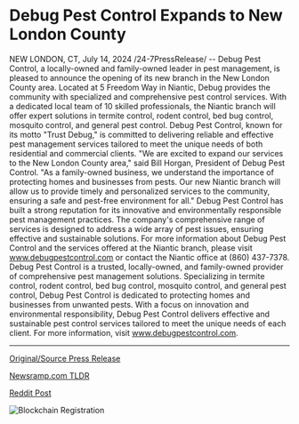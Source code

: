 # Debug Pest Control Expands to New London County

NEW LONDON, CT, July 14, 2024 /24-7PressRelease/ -- Debug Pest Control, a locally-owned and family-owned leader in pest management, is pleased to announce the opening of its new branch in the New London County area. Located at 5 Freedom Way in Niantic, Debug provides the community with specialized and comprehensive pest control services.  With a dedicated local team of 10 skilled professionals, the Niantic branch will offer expert solutions in termite control, rodent control, bed bug control, mosquito control, and general pest control. Debug Pest Control, known for its motto "Trust Debug," is committed to delivering reliable and effective pest management services tailored to meet the unique needs of both residential and commercial clients.  "We are excited to expand our services to the New London County area," said Bill Horgan, President of Debug Pest Control. "As a family-owned business, we understand the importance of protecting homes and businesses from pests. Our new Niantic branch will allow us to provide timely and personalized services to the community, ensuring a safe and pest-free environment for all."  Debug Pest Control has built a strong reputation for its innovative and environmentally responsible pest management practices. The company's comprehensive range of services is designed to address a wide array of pest issues, ensuring effective and sustainable solutions. For more information about Debug Pest Control and the services offered at the Niantic branch, please visit www.debugpestcontrol.com or contact the Niantic office at (860) 437-7378.  Debug Pest Control is a trusted, locally-owned, and family-owned provider of comprehensive pest management solutions. Specializing in termite control, rodent control, bed bug control, mosquito control, and general pest control, Debug Pest Control is dedicated to protecting homes and businesses from unwanted pests. With a focus on innovation and environmental responsibility, Debug Pest Control delivers effective and sustainable pest control services tailored to meet the unique needs of each client. For more information, visit www.debugpestcontrol.com. 

---

[Original/Source Press Release](https://www.24-7pressrelease.com/press-release/512494/debug-pest-control-expands-to-new-london-county)
                    

[Newsramp.com TLDR](None) 



[Reddit Post](https://www.reddit.com/r/Business_NewsRamp/comments/1e2w7dj/debug_pest_control_expands_with_new_branch_in_new/) 



![Blockchain Registration](https://cdn.newsramp.app/24-7PressRelease/qrcode/247/14/noonziAe.webp)